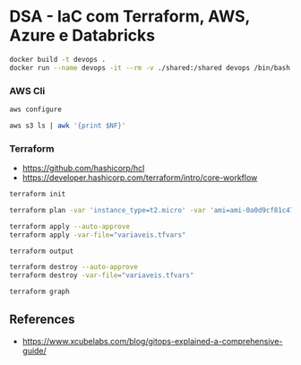 # DSA - IaC com Terraform, AWS, Azure e Databricks


```sh
docker build -t devops .
docker run --name devops -it --rm -v ./shared:/shared devops /bin/bash
```

### AWS Cli

```sh
aws configure
```

```sh
aws s3 ls | awk '{print $NF}'
```

### Terraform

- https://github.com/hashicorp/hcl
- https://developer.hashicorp.com/terraform/intro/core-workflow

```sh
terraform init
```

```sh
terraform plan -var 'instance_type=t2.micro' -var 'ami=ami-0a0d9cf81c479446a' -out lab2-plan.txt
```

```sh
terraform apply --auto-approve
terraform apply -var-file="variaveis.tfvars"
```

```sh
terraform output
```

```sh
terraform destroy --auto-approve
terraform destroy -var-file="variaveis.tfvars"
```

```sh
terraform graph
```

## References

- https://www.xcubelabs.com/blog/gitops-explained-a-comprehensive-guide/
